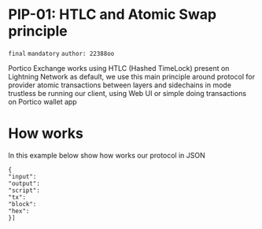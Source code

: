 # PIP-01: HTLC and Atomic Swap principle

`final` `mandatory` `author: 22388oo`

Portico Exchange works using HTLC (Hashed TimeLock) present on Lightning Network as default, we use this main principle around protocol for provider atomic transactions between layers and sidechains in mode trustless be running our client, using Web UI or simple doing transactions on Portico wallet app


# How works

In this example below show how works our protocol in JSON

```
{
"input":
"output":
"script":
"tx":
"block":
"hex":
}]
